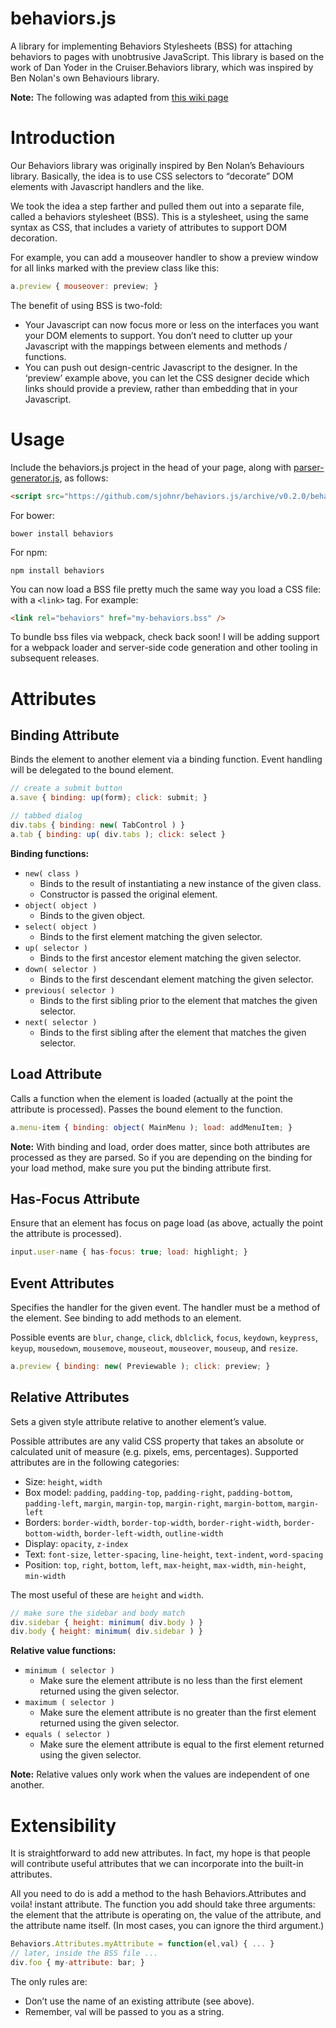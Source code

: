 behaviors.js
============

A library for implementing Behaviors Stylesheets (BSS) for attaching behaviors to pages with unobtrusive JavaScript. This library is based on the work of Dan Yoder in the Cruiser.Behaviors library, which was inspired by Ben Nolan's own Behaviours library.

**Note:** The following was adapted from [this wiki page](https://code.google.com/p/cruiser/wiki/Behaviors)

Introduction
============

Our Behaviors library was originally inspired by Ben Nolan’s Behaviours library. Basically, the idea is to use CSS selectors to “decorate” DOM elements with Javascript handlers and the like.

We took the idea a step farther and pulled them out into a separate file, called a behaviors stylesheet (BSS). This is a stylesheet, using the same syntax as CSS, that includes a variety of attributes to support DOM decoration.

For example, you can add a mouseover handler to show a preview window for all links marked with the preview class like this:

```javascript
a.preview { mouseover: preview; }
```

The benefit of using BSS is two-fold:

* Your Javascript can now focus more or less on the interfaces you want your DOM elements to support. You don’t need to clutter up your Javascript with the mappings between elements and methods / functions. 
* You can push out design-centric Javascript to the designer. In the ‘preview’ example above, you can let the CSS designer decide which links should provide a preview, rather than embedding that in your Javascript. 

Usage
=====

Include the behaviors.js project in the head of your page, along with [parser-generator.js](https://github.com/sjohnr/parser-generator.js), as follows:

```html
<script src="https://github.com/sjohnr/behaviors.js/archive/v0.2.0/behaviors-min-0.2.0.js"></script>
```

For bower:

```
bower install behaviors
```

For npm:

```
npm install behaviors
```

You can now load a BSS file pretty much the same way you load a CSS file: with a `<link>` tag. For example:

```html
<link rel="behaviors" href="my-behaviors.bss" />
```

To bundle bss files via webpack, check back soon! I will be adding support for a webpack loader and server-side code generation and other tooling in subsequent releases.

Attributes
==========

Binding Attribute
-----------------

Binds the element to another element via a binding function. Event handling will be delegated to the bound element.

```javascript
// create a submit button
a.save { binding: up(form); click: submit; }

// tabbed dialog
div.tabs { binding: new( TabControl ) }
a.tab { binding: up( div.tabs ); click: select }
```

**Binding functions:**

* `new( class )` 
  * Binds to the result of instantiating a new instance of the given class.
  * Constructor is passed the original element.
* `object( object )`
  * Binds to the given object.
* `select( object )`
  * Binds to the first element matching the given selector.
* `up( selector )`
  * Binds to the first ancestor element matching the given selector.
* `down( selector )`
  * Binds to the first descendant element matching the given selector.
* `previous( selector )`
  * Binds to the first sibling prior to the element that matches the given selector.
* `next( selector )`
  * Binds to the first sibling after the element that matches the given selector.

Load Attribute
--------------

Calls a function when the element is loaded (actually at the point the attribute is processed). Passes the bound element to the function.

```javascript
a.menu-item { binding: object( MainMenu ); load: addMenuItem; }
```

**Note:** With binding and load, order does matter, since both attributes are processed as they are parsed. So if you are depending on the binding for your load method, make sure you put the binding attribute first.

Has-Focus Attribute
-------------------

Ensure that an element has focus on page load (as above, actually the point the attribute is processed).

```javascript
input.user-name { has-focus: true; load: highlight; }
```

Event Attributes
----------------

Specifies the handler for the given event. The handler must be a method of the element. See binding to add methods to an element.

Possible events are `blur`, `change`, `click`, `dblclick`, `focus`, `keydown`, `keypress`, `keyup`, `mousedown`, `mousemove`, `mouseout`, `mouseover`, `mouseup`, and `resize`.

```javascript
a.preview { binding: new( Previewable ); click: preview; }
```

Relative Attributes
-------------------

Sets a given style attribute relative to another element’s value.

Possible attributes are any valid CSS property that takes an absolute or calculated unit of measure (e.g. pixels, ems, percentages). Supported attributes are in the following categories:

* Size: `height`, `width`
* Box model: `padding`, `padding-top`, `padding-right`, `padding-bottom`, `padding-left`, `margin`, `margin-top`, `margin-right`, `margin-bottom`, `margin-left`
* Borders: `border-width`, `border-top-width`, `border-right-width`, `border-bottom-width`, `border-left-width`, `outline-width`
* Display: `opacity`, `z-index`
* Text: `font-size`, `letter-spacing`, `line-height`, `text-indent`, `word-spacing`
* Position: `top`, `right`, `bottom`, `left`, `max-height`, `max-width`, `min-height`, `min-width`

The most useful of these are `height` and `width`.

```javascript
// make sure the sidebar and body match
div.sidebar { height: minimum( div.body ) }
div.body { height: minimum( div.sidebar ) }
```

**Relative value functions:**

* `minimum ( selector )`
  * Make sure the element attribute is no less than the first element returned using the given selector.
* `maximum ( selector )`
  * Make sure the element attribute is no greater than the first element returned using the given selector.
* `equals ( selector )`
  * Make sure the element attribute is equal to the first element returned using the given selector.

**Note:** Relative values only work when the values are independent of one another.

Extensibility
=============

It is straightforward to add new attributes. In fact, my hope is that people will contribute useful attributes that we can incorporate into the built-in attributes.

All you need to do is add a method to the hash Behaviors.Attributes and voila! instant attribute. The function you add should take three arguments: the element that the attribute is operating on, the value of the attribute, and the attribute name itself. (In most cases, you can ignore the third argument.)

```javascript
Behaviors.Attributes.myAttribute = function(el,val) { ... }
// later, inside the BSS file ...
div.foo { my-attribute: bar; }
```

The only rules are:

* Don’t use the name of an existing attribute (see above).
* Remember, val will be passed to you as a string. 
